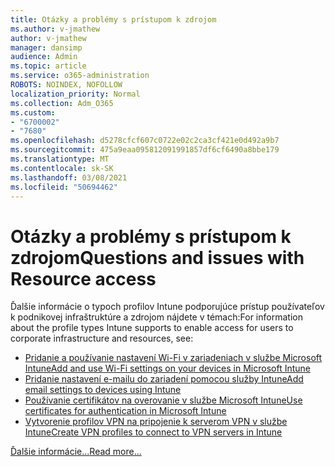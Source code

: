 ```yaml
---
title: Otázky a problémy s prístupom k zdrojom
ms.author: v-jmathew
author: v-jmathew
manager: dansimp
audience: Admin
ms.topic: article
ms.service: o365-administration
ROBOTS: NOINDEX, NOFOLLOW
localization_priority: Normal
ms.collection: Adm_O365
ms.custom:
- "6700002"
- "7680"
ms.openlocfilehash: d5278cfcf607c0722e02c2ca3cf421e0d492a9b7
ms.sourcegitcommit: 475a9eaa095812091991857df6cf6490a8bbe179
ms.translationtype: MT
ms.contentlocale: sk-SK
ms.lasthandoff: 03/08/2021
ms.locfileid: "50694462"
---
```

# <a name="questions-and-issues-with-resource-access"></a><span data-ttu-id="7d91d-102">Otázky a problémy s prístupom k zdrojom</span><span class="sxs-lookup"><span data-stu-id="7d91d-102">Questions and issues with Resource access</span></span>

<span data-ttu-id="7d91d-103">Ďalšie informácie o typoch profilov Intune podporujúce prístup používateľov k podnikovej infraštruktúre a zdrojom nájdete v témach:</span><span class="sxs-lookup"><span data-stu-id="7d91d-103">For information about the profile types Intune supports to enable access for users to corporate infrastructure and resources, see:</span></span>

- [<span data-ttu-id="7d91d-104">Pridanie a používanie nastavení Wi-Fi v zariadeniach v službe Microsoft Intune</span><span class="sxs-lookup"><span data-stu-id="7d91d-104">Add and use Wi-Fi settings on your devices in Microsoft Intune</span></span>](https://docs.microsoft.com/mem/intune/configuration/wi-fi-settings-configure)
- [<span data-ttu-id="7d91d-105">Pridanie nastavení e-mailu do zariadení pomocou služby Intune</span><span class="sxs-lookup"><span data-stu-id="7d91d-105">Add email settings to devices using Intune</span></span>](https://docs.microsoft.com/mem/intune/configuration/email-settings-configure)
- [<span data-ttu-id="7d91d-106">Používanie certifikátov na overovanie v službe Microsoft Intune</span><span class="sxs-lookup"><span data-stu-id="7d91d-106">Use certificates for authentication in Microsoft Intune</span></span>](https://docs.microsoft.com/mem/intune/protect/certificates-configure)
- [<span data-ttu-id="7d91d-107">Vytvorenie profilov VPN na pripojenie k serverom VPN v službe Intune</span><span class="sxs-lookup"><span data-stu-id="7d91d-107">Create VPN profiles to connect to VPN servers in Intune</span></span>](https://docs.microsoft.com/mem/intune/configuration/vpn-settings-configure)

[<span data-ttu-id="7d91d-108">Ďalšie informácie...</span><span class="sxs-lookup"><span data-stu-id="7d91d-108">Read more...</span></span>](https://docs.microsoft.com/mem/intune/configuration/device-profile-troubleshoot)
